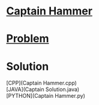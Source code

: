 # [Captain Hammer](https://codingcompetitions.withgoogle.com/kickstart/round/0000000000434944/0000000000434d9a)

# [Problem](PROBLEM.rst)

# Solution
[CPP](Captain Hammer.cpp) <br />
[JAVA](Captain Solution.java) <br />
[PYTHON](Captain Hammer.py) <br />
